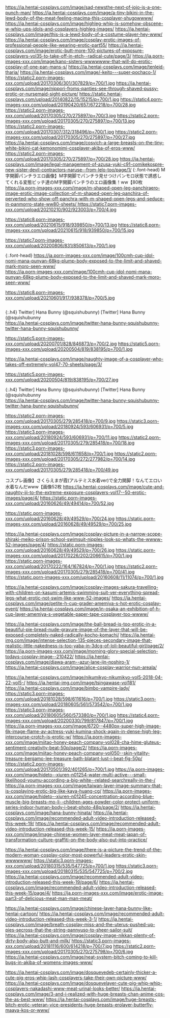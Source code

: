 ```note
```

https://ja.hentai-cosplays.com/image/sad-newsthe-next-of-jojo-is-a-one-punch-man/
https://ja.hentai-cosplays.com/image/a-tiny-bikini-in-the-lewd-body-of-the-meat-feeling-macima-this-cosplayer-shugowwww/
https://ja.hentai-cosplays.com/image/highleg-whip-is-somehow-obscene-w-whip-ups-idols-and-cosplayers-highleg-images/
https://ja.hentai-cosplays.com/image/this-is-a-lewd-body-of-a-costume-player-hey-www/
https://ja.hentai-cosplays.com/image/cosplay-erotic-images-of-professional-people-like-wearing-erotic-part55/
https://ja.hentai-cosplays.com/image/erotic-butt-more-100-pictures-of-exposure-cosplayers-vol35-to-take-off-in-etch--radical-cute/page/3/
https://ja.porn-images-xxx.com/image/kano-sisters-wwwwwww-that-will-do-erotic-cosplay-of-one-pan-mans-s/
https://ja.hentai-cosplays.com/image/tenleid-tharja/
https://ja.hentai-cosplays.com/image/-keito---super-pochaco-1/
https://static2.porn-images-xxx.com/upload/20170306/301/307829/p=700/1.jpg
https://ja.hentai-cosplays.com/image/nippori-froms-panties-see-through-shaved-pussy-erotic-or-nursemaid-sight-picture/
https://static.hentai-cosplays.com/upload/20140822/15/15215/p=700/1.jpg
https://static4.porn-images-xxx.com/upload/20190420/657/672218/p=700/28.jpg
https://static2.porn-images-xxx.com/upload/20170305/270/275897/p=700/3.jpg
https://static2.porn-images-xxx.com/upload/20170305/270/275897/p=700/13.jpg
https://static2.porn-images-xxx.com/upload/20170307/312/318496/p=700/1.jpg
https://static2.porn-images-xxx.com/upload/20170305/270/275897/p=700/27.jpg
https://ja.hentai-cosplays.com/image/cosvich-a-large-breasts-on-the-tiny-white-bikini-cat-kemonomimi-cosplayer-akiba-of-eros-www/
https://static2.porn-images-xxx.com/upload/20170305/270/275897/p=700/28.jpg
https://ja.hentai-cosplays.com/image/legal-management-of-azusa-yuki-c91-comikekospre-new-sister-devil-contractors-naruse--from-lelo-too/page/1/
{:.font-head}
M字開脚パンチラエロ画像】M字開脚でパンチラ見せつけパンモロ状態で誘惑してくれる変態ビッチ達のM字開脚パンチラのエロ画像集！ww【80枚
<br>[
https://ja.porn-images-xxx.com/image/m-shaped-open-leg-panchiraero-image-erotic-image-collection-of-m-shaped-open-leg-panchira-of-perverted-who-show-off-panchra-with-m-shaped-open-legs-and-seduce-in-panmorro-state-ww80-sheets/
](
https://ja.porn-images-xxx.com/image/m-shaped-open-leg-panchiraero-image-erotic-image-collection-of-m-shaped-open-leg-panchira-of-perverted-who-show-off-panchra-with-m-shaped-open-legs-and-seduce-in-panmorro-state-ww80-sheets/
)
https://static7.porn-images-xxx.com/upload/20210210/902/923003/p=700/4.jpg

https://static8.porn-images-xxx.com/upload/20210615/918/939850/p=700/13.jpg
https://static8.porn-images-xxx.com/upload/20210615/918/939850/p=700/15.jpg

https://static7.porn-images-xxx.com/upload/20200806/831/850613/p=700/1.jpg

{:.font-head}
https://ja.porn-images-xxx.com/image/100cmh-cup-idol-nomi-mana-punyan-68kg-plump-body-exposed-to-the-limit-and-shaved-mark-moro-seen-www/
<br>[
https://ja.porn-images-xxx.com/image/100cmh-cup-idol-nomi-mana-punyan-68kg-plump-body-exposed-to-the-limit-and-shaved-mark-moro-seen-www/
](
https://ja.porn-images-xxx.com/image/100cmh-cup-idol-nomi-mana-punyan-68kg-plump-body-exposed-to-the-limit-and-shaved-mark-moro-seen-www/
)

https://static8.porn-images-xxx.com/upload/20210601/917/938378/p=700/5.jpg
```tip
```

{:.h4}
Twitter] Hana Bunny (@squishubunny) [Twitter] Hana Bunny (@squishubunny
<br>[
https://ja.hentai-cosplays.com/image/twitter-hana-bunny-squishubunny-twitter-hana-bunny-squishubunny/
](
https://ja.hentai-cosplays.com/image/twitter-hana-bunny-squishubunny-twitter-hana-bunny-squishubunny/
)

https://static5.porn-images-xxx.com/upload/20200701/828/846873/p=700/2.jpg
https://static5.porn-images-xxx.com/upload/20200504/819/838195/p=700/1.jpg

https://ja.hentai-cosplays.com/image/naughty-image-of-a-cosplayer-who-takes-off-extremely-vol47-70-sheets/page/3/


https://static5.porn-images-xxx.com/upload/20200504/819/838195/p=700/27.jpg

{:.h4}
Twitter] Hana Bunny (@squishubunny) [Twitter] Hana Bunny (@squishubunny
<br>[
https://ja.hentai-cosplays.com/image/twitter-hana-bunny-squishubunny-twitter-hana-bunny-squishubunny/
](
https://ja.hentai-cosplays.com/image/twitter-hana-bunny-squishubunny-twitter-hana-bunny-squishubunny/
)

https://static2.porn-images-xxx.com/upload/20170305/279/285418/p=700/9.jpg
https://static3.porn-images-xxx.com/upload/20180924/593/606931/p=700/5.jpg
https://static3.porn-images-xxx.com/upload/20180924/593/606931/p=700/11.jpg
https://static2.porn-images-xxx.com/upload/20170305/279/285418/p=700/18.jpg
https://static3.porn-images-xxx.com/upload/20181028/598/611658/p=700/1.jpg
https://static2.porn-images-xxx.com/upload/20170305/272/277982/p=700/14.jpg
https://static2.porn-images-xxx.com/upload/20170305/279/285418/p=700/49.jpg

コスプレ画像】さくらえまが霞(アルテミス水着ver)で全力開脚！なんてエロい水着なんだwww【画像52枚
https://ja.hentai-cosplays.com/image/cute-and-naughty-iji-to-the-extreme-exposure-cosplayers-vol17--50-erotic-images/page/4/
https://static.porn-images-xxx.com/upload/20160626/49/49414/p=700/52.jpg

https://static.porn-images-xxx.com/upload/20160628/49/49529/p=700/24.jpg
https://static.porn-images-xxx.com/upload/20160628/49/49529/p=700/25.jpg

https://ja.hentai-cosplays.com/image/cosplay-picture-in-a-narrow-scope-shiraki-meiko-prison-school-swimsuit-nipples-look-so-whats-the-wwww-52-images/page/4/
https://static.porn-images-xxx.com/upload/20160628/49/49529/p=700/26.jpg
https://static.porn-images-xxx.com/upload/20170226/202/206615/p=700/1.jpg
https://static.porn-images-xxx.com/upload/20170222/164/167824/p=700/1.jpg
https://static2.porn-images-xxx.com/upload/20170305/279/285418/p=700/41.jpg
https://static.porn-images-xxx.com/upload/20160608/11/11074/p=700/1.jpg

https://ja.hentai-cosplays.com/image/cosplay-images-sakura-travelling-with-children-on-kasumi-artemis-swimming-suit-ver-everything-spread-legs-what-erotic-not-swim-like-www-52-images/
https://ja.hentai-cosplays.com/image/petite-h-cup-grader-amemiya-s-hot-erotic-cosplay-event/
https://ja.hentai-cosplays.com/image/in-osaka-an-exhibition-of-h-cup-layer-amemiya-s-vegetable-paper-tape-cosplayer-too-wwww/

https://ja.hentai-cosplays.com/image/the-ball-bread-is-too-erotic-in-a-beautiful-pie-bread-nude-gravure-image-of-the-layer-that-will-be-exposed-completely-naked-radically-kocho-komachi/
https://ja.hentai-img.com/image/intense-selection-135-pieces-secondary-image-that-realistic-little-nakedness-is-too-yaba-in-3dcg-of-loli-beautiful-girl/page/2/
https://ja.porn-images-xxx.com/image/morning-glory-special-selection-todays-cosplay-image--210422/
https://ja.hentai-cosplays.com/image/djawa-aram--azur-lane-ijn-noshiro-1/
https://ja.hentai-cosplays.com/image/alice-cosplay-warrior-nun-areala/

https://ja.hentai-cosplays.com/image/nikumikyo-nikumikyo-vol5-2018-04-22-vol5-/
https://ja.hentai-img.com/image/tsingawase-vol181/
https://ja.hentai-cosplays.com/image/bimbo-vampire-lady/
https://static3.porn-images-xxx.com/upload/20181028/598/611616/p=700/1.jpg
https://static3.porn-images-xxx.com/upload/20180605/561/573542/p=700/1.jpg
https://static3.porn-images-xxx.com/upload/20180605/560/573380/p=700/1.jpg
https://static4.porn-images-xxx.com/upload/20200330/799/817847/p=700/1.jpg
https://ja.porn-images-xxx.com/image/6720--4480px-super-high-image-6k-image-flame-av-actress-yuki-kumina-shock-again-in-dense-high-leg-intercourse-crotch-is-erotic-w/
https://ja.porn-images-xxx.com/image/miitao-honey-peach-company-vol028-cha-hime-gluteus-sentiment-creativity-beat-50p/page/2/
https://ja.porn-images-xxx.com/image/miitao-honey-peach-company-vol050--skin-vitality-treasure-bergamo-lee-treasure-bath-blatant-lust-i-beat-fig-50p/
https://static2.porn-images-xxx.com/upload/20170501/392/401265/p=700/1.jpg
https://ja.porn-images-xxx.com/image/hideto--xiuren-n01254-water-multi-active---small-likelihood-youmu-according-a-big-white--related-searchreally-in-the-/
https://ja.porn-images-xxx.com/image/taiwan-layer-image-summary-that-is-cosplaying-erotic-big-like-kaya-huang-cg/
https://ja.porn-images-xxx.com/image/hideto--xiuren-n01245-concentration-according-blue-muscle-big-breasts-mo-li--children-ages-powder-color-protect-uniform-series-indoor-human-body-i-beat-photo-48p/page/2/
https://ja.hentai-cosplays.com/image/hana-bunny-hinata/
https://ja.hentai-cosplays.com/image/recommended-adult-video-introduction-released-this-week-19/
https://ja.hentai-cosplays.com/image/recommended-adult-video-introduction-released-this-week-15/
https://ja.porn-images-xxx.com/image/image-chinese-women-layer-meat-meat-japan-of-transformation-culture-graffiti-on-the-body-also-put-into-practice/

https://ja.hentai-cosplays.com/image/there-is-a-picture-the-trend-of-the-modern-woman-cosplay-color-most-powerful-leaders-erotic-skin-wwwwwww/
https://static3.porn-images-xxx.com/upload/20180315/535/547725/p=700/1.jpg
https://static3.porn-images-xxx.com/upload/20180315/535/547725/p=700/2.jpg
https://ja.hentai-cosplays.com/image/recommended-adult-video-introduction-released-this-week-19/page/6/
https://ja.hentai-cosplays.com/image/recommended-adult-video-introduction-released-this-week-15/page/4/
https://ja.porn-images-xxx.com/image/erotic-image-part3-of-delicious-meat-man-man-meat/

https://ja.hentai-cosplays.com/image/chinese-layer-hana-bunny-like-hentai-cartoon/
https://ja.hentai-cosplays.com/image/recommended-adult-video-introduction-released-this-week-3-1/
https://ja.hentai-cosplays.com/image/breath-cosplay-miss-and-the-uterus-pushed-up-pies-secross-that-the-string-pannyuso-to-sheer-sailor-suit/
https://ja.hentai-cosplays.com/image/cosplay-image-nikkan-plenty-of-dirty-body-also-butt-and-milk/
https://static3.porn-images-xxx.com/upload/20181116/600/614218/p=700/7.jpg
https://static2.porn-images-xxx.com/upload/20170305/270/275798/p=700/6.jpg
https://ja.hentai-cosplays.com/image/neat-system-bitch-coming-to-kill-bugs-in-akiba-of-womens-images-www/

https://ja.hentai-cosplays.com/image/dosquevedeb-certainly-thicker-a-cute-pig-eros-whip-lash-cosplayers-take-their-own-picture-www/
https://ja.hentai-cosplays.com/image/dosquevelayer-cute-pig-whip-whip-cosplayers-nakadashi-www-meat-urinal-looks-better/
https://ja.hentai-cosplays.com/image/3-and-i-realized-with-huge-breasts-chan-anime-cos-the-as-best-www/
https://ja.hentai-cosplays.com/image/huge-breasts-bitch-erotic-veteran-vice-presidents-huge-breasts-erolayer-butterfly-maaya-kos-or-www/
